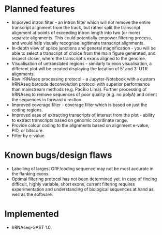 # Planned features

- Imporved intron filter - an intron filter which will not remove the entire transcript alignment from the track, but rather split the transcript alignment at points of exceeding intron length into two (or more) separate alignments. This could potentially empower filtering process, and would help visually recognise legitimate transcript alignments.
- In-depth view of splice junctions and general magnification - you will be able to select a transcript of choice from the main figure generated, and inspect closer, where the transcript's exons aligned to the genome.
- Visualisation of untranslated regions - similarly to exon visualisation, a different plot will be created displaying the location of 5' and 3' UTR alignments.
- Raw lrRNAseq processing protocol - a Jupyter-Notebook with a custom lrRNAseq barcode deconvolution protocol with superior performance than mainstream methods (e.g. PacBio Lima). Further processing of lrRNAseq to remove sequences of poor quality (e.g. no polyA) and orient the sequences in forward direction.
- Improved coverage filter - coverage filter which is based on just the coding regions.
- Improved ease of extracting transcripts of interest from the plot - ability to extract transcripts based on genomic coordinate range.
- Provide colour coding to the alignments based on alignment e-value, PID, or bitscore.
- Filter by e-value.

# Known bugs/design flaws

- Labelling of largest ORF/coding sequence may not be most accurate in the flanking exons.
- Optimal filtering protocol has not been determined yet. In case of finding difficult, highly variable, short exons, current filtering requires experimentation and understanding of biological sequences at hand as well as the software.

# Implemented

- lrRNAseq-GAST 1.0.
